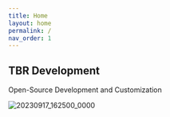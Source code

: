 ```yaml
---
title: Home
layout: home
permalink: /
nav_order: 1
---
```


## TBR Development
Open-Source Development and Customization

![20230917_162500_0000][URL_1]

[URL_1]: https://github.com/TBR-Development/.github/assets/17615050/0915cc28-4683-49e6-8773-0d4de468d99a
